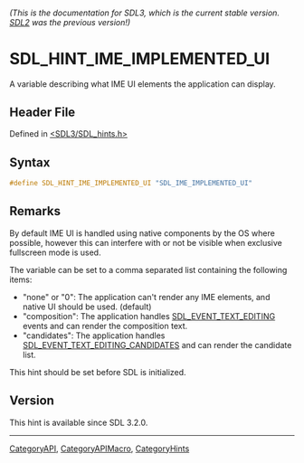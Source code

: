 ###### (This is the documentation for SDL3, which is the current stable version. [SDL2](https://wiki.libsdl.org/SDL2/) was the previous version!)
# SDL_HINT_IME_IMPLEMENTED_UI

A variable describing what IME UI elements the application can display.

## Header File

Defined in [<SDL3/SDL_hints.h>](https://github.com/libsdl-org/SDL/blob/main/include/SDL3/SDL_hints.h)

## Syntax

```c
#define SDL_HINT_IME_IMPLEMENTED_UI "SDL_IME_IMPLEMENTED_UI"
```

## Remarks

By default IME UI is handled using native components by the OS where
possible, however this can interfere with or not be visible when exclusive
fullscreen mode is used.

The variable can be set to a comma separated list containing the following
items:

- "none" or "0": The application can't render any IME elements, and native
  UI should be used. (default)
- "composition": The application handles
  [SDL_EVENT_TEXT_EDITING](SDL_EVENT_TEXT_EDITING) events and can render
  the composition text.
- "candidates": The application handles
  [SDL_EVENT_TEXT_EDITING_CANDIDATES](SDL_EVENT_TEXT_EDITING_CANDIDATES)
  and can render the candidate list.

This hint should be set before SDL is initialized.

## Version

This hint is available since SDL 3.2.0.

----
[CategoryAPI](CategoryAPI), [CategoryAPIMacro](CategoryAPIMacro), [CategoryHints](CategoryHints)

